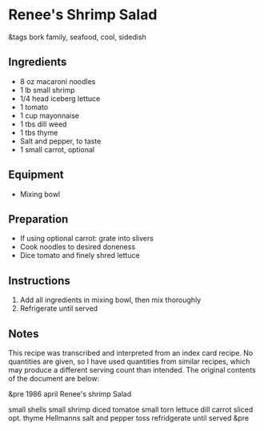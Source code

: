 # Renee's Shrimp Salad

&tags bork family, seafood, cool, sidedish

## Ingredients

- 8 oz macaroni noodles
- 1 lb small shrimp
- 1/4 head iceberg lettuce
- 1 tomato
- 1 cup mayonnaise
- 1 tbs dill weed
- 1 tbs thyme
- Salt and pepper, to taste
- 1 small carrot, optional

## Equipment

- Mixing bowl

## Preparation

- If using optional carrot: grate into slivers
- Cook noodles to desired doneness
- Dice tomato and finely shred lettuce

## Instructions

1. Add all ingredients in mixing bowl, then mix thoroughly
1. Refrigerate until served

## Notes

This recipe was transcribed and interpreted from an index card recipe. No quantities are given, so I have used quantities from similar recipes, which may produce a different serving count than intended. The original contents of the document are below:

&pre
1986 april       Renee's shrimp Salad

small shells
small shrimp
diced tomatoe
small torn lettuce
  dill              carrot sliced opt.
  thyme             Hellmanns
    salt and pepper
	       toss    refridgerate until
	  served
&pre
